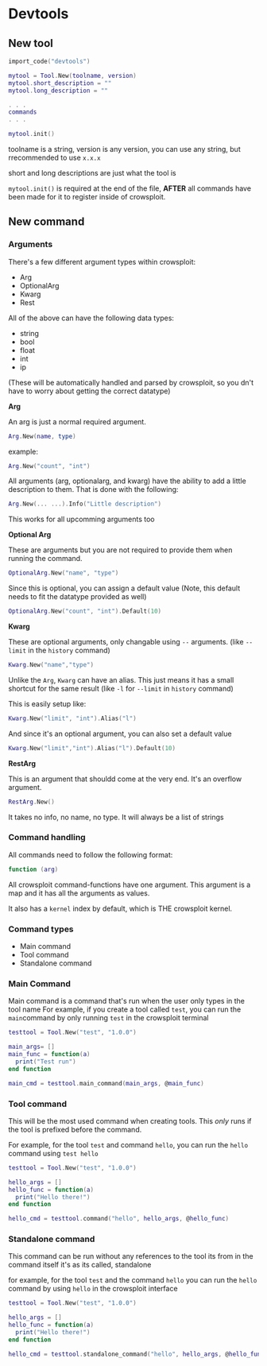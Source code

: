 # Devtools

## New tool

```lua
import_code("devtools")

mytool = Tool.New(toolname, version)
mytool.short_description = ""
mytool.long_description = ""

. . .
commands
. . .

mytool.init()

```
toolname is a string, version is any version, you can use any string, but rrecommended to use `x.x.x`

short and long descriptions are just what the tool is

`mytool.init()` is required at the end of the file, **AFTER** all commands have been made for it to register inside of crowsploit.

## New command

### Arguments

There's a few different argument types within crowsploit:

- Arg
- OptionalArg
- Kwarg
- Rest

All of the above can have the following data types:

- string
- bool
- float
- int
- ip

(These will be automatically handled and parsed by crowsploit, so you dn't have to worry about getting the correct datatype)

**Arg**

An arg is just a normal required argument.

```lua
Arg.New(name, type)
```

example:

```lua
Arg.New("count", "int")
```

All arguments (arg, optionalarg, and kwarg) have the ability to add a little description to them.
That is done with the following:

```lua
Arg.New(... ...).Info("Little description")
```

This works for all upcomming arguments too

**Optional Arg**

These are arguments but you are not required to provide them when running the command.

```lua
OptionalArg.New("name", "type")
```

Since this is optional, you can assign a default value
(Note, this default needs to fit the datatype provided as well)


```lua
OptionalArg.New("count", "int").Default(10)
```

**Kwarg**

These are optional arguments, only changable using `--` arguments.
(like `--limit` in the `history` command)

```lua
Kwarg.New("name","type")
```

Unlike the `Arg`, `Kwarg` can have an alias.
This just means it has a small shortcut for the same result
(like `-l` for `--limit` in `history` command)

This is easily setup like:

```lua
Kwarg.New("limit", "int").Alias("l")
```

And since it's an optional argument, you can also set a default value

```lua
Kwarg.New("limit","int").Alias("l").Default(10)
```

**RestArg**

This is an argument that shouldd come at the very end.
It's an overflow argument.

```lua
RestArg.New()
```

It takes no info, no name, no type.
It will always be a list of strings

### Command handling

All commands need to follow the following format:

```lua
function (arg)
```

All crowsploit command-functions have one argument.
This argument is a map and it has all the arguments as values.

It also has a `kernel` index by default, which is THE crowsploit kernel.

### Command types

- Main command
- Tool command
- Standalone command

### Main Command

Main command is a command that's run when the user only types in the tool name
For example, if you create a tool called `test`, you can run the `main`command by only running `test` in the crowsploit terminal

```lua
testtool = Tool.New("test", "1.0.0")

main_args= []
main_func = function(a)
  print("Test run")
end function

main_cmd = testtool.main_command(main_args, @main_func)
```

### Tool command

This will be the most used command when creating tools.
This *only* runs if the tool is prefixed before the command.

For example, for the tool `test` and command `hello`, you can run the `hello` command using `test hello`

```lua
testtool = Tool.New("test", "1.0.0")

hello_args = []
hello_func = function(a)
  print("Hello there!")
end function

hello_cmd = testtool.command("hello", hello_args, @hello_func)
```

### Standalone command

This command can be run without any references to the tool its from in the command itself
it's as its called, standalone

for example, for the tool `test` and the command `hello` you can run the `hello` command by using `hello` in the crowsploit interface

```lua
testtool = Tool.New("test", "1.0.0")

hello_args = []
hello_func = function(a)
  print("Hello there!")
end function

hello_cmd = testtool.standalone_command("hello", hello_args, @hello_func)
```
